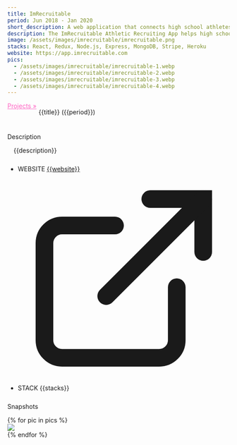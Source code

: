```yaml
---
title: ImRecruitable
period: Jun 2018 - Jan 2020
short_description: A web application that connects high school athletes with college coaches.
description: The ImRecruitable Athletic Recruiting App helps high school athletes with college recruiting. It provides tools to showcase skills, connect with coaches, explore scholarships, and learn about NCAA eligibility.
image: /assets/images/imrecruitable/imrecruitable.png
stacks: React, Redux, Node.js, Express, MongoDB, Stripe, Heroku
website: https://app.imrecruitable.com
pics:
  - /assets/images/imrecruitable/imrecruitable-1.webp
  - /assets/images/imrecruitable/imrecruitable-2.webp
  - /assets/images/imrecruitable/imrecruitable-3.webp
  - /assets/images/imrecruitable/imrecruitable-4.webp
---
```


<div>
    <div style="display: flex;">
        <a href="/projects" style="color: rgb(255, 99, 195)">Projects &raquo;</a>
        <p style="padding-left: 5px;"> {{title}}
        <span>({{period}})</span>
        </p>
    </div>
    <div style="margin-top: 25px">
        <p class="section-title">Description</p>
        <p style="text-indent: 1em">{{description}}</p>
    </div>
    <div style="margin-top: 25px">
        <ul>
            <li>
                <div>
                    <span class="badge">WEBSITE</span>
                    <a href="{{website}}" class="project-url">
                    {{website}}
                    <svg viewBox="0 0 24 24" focusable="false" class="icon"><g fill="none" stroke="currentColor" stroke-linecap="round" stroke-width="2"><path d="M18 13v6a2 2 0 0 1-2 2H5a2 2 0 0 1-2-2V8a2 2 0 0 1 2-2h6"></path><path d="M15 3h6v6"></path><path d="M10 14L21 3"></path></g></svg>
                    </a>
                </div>
            </li>
            <li>
                <div>
                <span class="badge">STACK</span>
                <span>{{stacks}}</span>
                </div>
            </li>
        </ul>
    </div>
    <div style="margin-top: 25px">
        <p class="section-title">Snapshots</p>
        {% for pic in pics %}
        <div class="snapshot">
            <img src="{{pic}}">
        </div>
        {% endfor %}
    </div>
</div>

